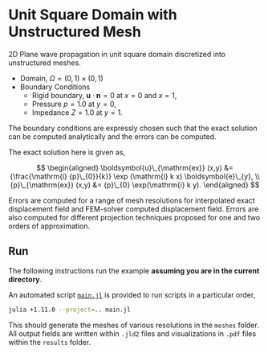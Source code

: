 # Unit Square Domain with Unstructured Mesh

2D Plane wave propagation in unit square domain discretized into unstructured meshes.

- Domain, $\Omega=(0,1) \times (0,1)$
- Boundary Conditions
  - Rigid boundary, $\boldsymbol{u} \cdot \boldsymbol{n} = 0$ at $x=0$ and $x=1$,
  - Pressure $p=1.0$ at $y=0$,
  - Impedance $Z=1.0$ at $y=1$.

The boundary conditions are expressly chosen such that the exact solution can be computed analytically and the errors can be computed.

The exact solution here is given as,

$$
\begin{aligned}
    \boldsymbol{u}\_{\mathrm{ex}} (x,y) &= {\frac{\mathrm{i} {p}\_{0}}{k}} \exp (\mathrm{i} k x) \boldsymbol{e}\_{y}, \\
    {p}\_{\mathrm{ex}} (x,y)  &= {p}\_{0} \exp(\mathrm{i} k y).
\end{aligned}
$$

Errors are computed for a range of mesh resolutions for interpolated exact displacement field and FEM-solver computed displacement field.
Errors are also computed for different projection techniques proposed for one and two orders of approximation.

## Run

The following instructions run the example **assuming you are in the current directory**.

An automated script [`main.jl`](main.jl) is provided to run scripts in a particular order,

```bash
julia +1.11.0 --project=.. main.jl
```
This should generate the meshes of various resolutions in the `meshes` folder. All output fields are written within `.jld2` files and visualizations in `.pdf` files within the `results` folder.
